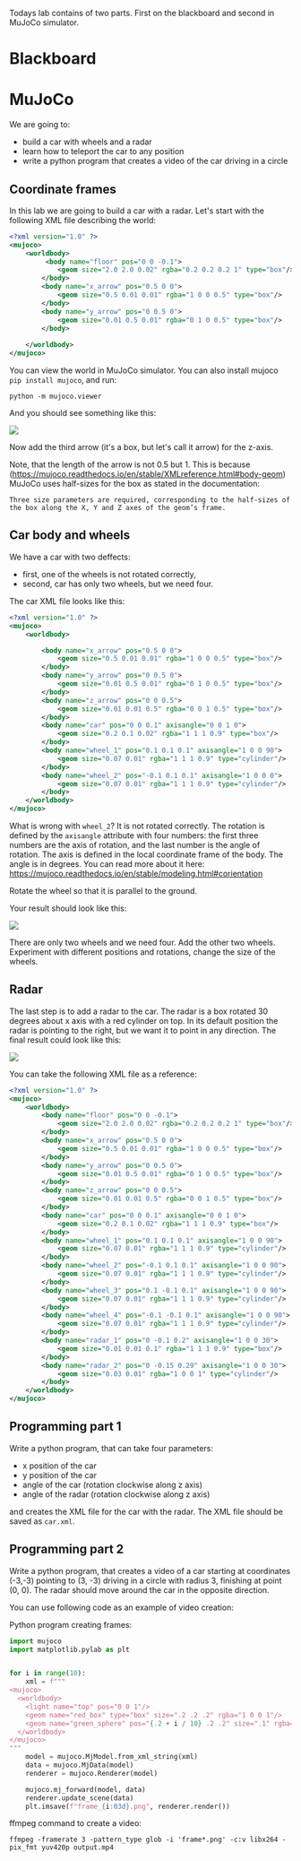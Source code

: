 Todays lab contains of two parts. First on the blackboard and second in MuJoCo simulator.


# Blackboard


# MuJoCo

We are going to:
- build a car with wheels and a radar
- learn how to teleport the car to any position
- write a python program that creates a video of the car driving in a circle

## Coordinate frames

In this lab we are going to build a car with a radar. Let's start with the following XML file describing the world:


```xml
<?xml version="1.0" ?>
<mujoco>
    <worldbody>
         <body name="floor" pos="0 0 -0.1">
            <geom size="2.0 2.0 0.02" rgba="0.2 0.2 0.2 1" type="box"/>
        </body>
        <body name="x_arrow" pos="0.5 0 0">
            <geom size="0.5 0.01 0.01" rgba="1 0 0 0.5" type="box"/>
        </body>
        <body name="y_arrow" pos="0 0.5 0">
            <geom size="0.01 0.5 0.01" rgba="0 1 0 0.5" type="box"/>
        </body>
      
    </worldbody>
</mujoco>
```

You can view the world in MuJoCo simulator. You can also install mujoco `pip install mujoco`, and run:
```
python -m mujoco.viewer
```

And you should see something like this:

![](lab_2_1.png)

Now add the third arrow (it's a box, but let's call it arrow) for the z-axis.

Note, that the length of the arrow is not 0.5 but 1. This is because (https://mujoco.readthedocs.io/en/stable/XMLreference.html#body-geom) MuJoCo uses half-sizes for the box as stated in the documentation:

```
Three size parameters are required, corresponding to the half-sizes of the box along the X, Y and Z axes of the geom’s frame.
```

## Car body and wheels

We have a car with two deffects:
- first, one of the wheels is not rotated correctly,
- second, car has only two wheels, but we need four.

The car XML file looks like this:

```xml
<?xml version="1.0" ?>
<mujoco>
    <worldbody>

        <body name="x_arrow" pos="0.5 0 0">
            <geom size="0.5 0.01 0.01" rgba="1 0 0 0.5" type="box"/>
        </body>
        <body name="y_arrow" pos="0 0.5 0">
            <geom size="0.01 0.5 0.01" rgba="0 1 0 0.5" type="box"/>
        </body>
        <body name="z_arrow" pos="0 0 0.5">
            <geom size="0.01 0.01 0.5" rgba="0 0 1 0.5" type="box"/>
        </body>
        <body name="car" pos="0 0 0.1" axisangle="0 0 1 0">
            <geom size="0.2 0.1 0.02" rgba="1 1 1 0.9" type="box"/>
        </body>
        <body name="wheel_1" pos="0.1 0.1 0.1" axisangle="1 0 0 90">
            <geom size="0.07 0.01" rgba="1 1 1 0.9" type="cylinder"/>
        </body>
        <body name="wheel_2" pos="-0.1 0.1 0.1" axisangle="1 0 0 0">
            <geom size="0.07 0.01" rgba="1 1 1 0.9" type="cylinder"/>
        </body>
    </worldbody>
</mujoco>
```

What is wrong with `wheel_2`? It is not rotated correctly. The rotation is defined by the `axisangle` attribute with four numbers:
the first three numbers are the axis of rotation, and the last number is the angle of rotation.
The axis is defined in the local coordinate frame of the body. The angle is in degrees.
You can read more about it here: https://mujoco.readthedocs.io/en/stable/modeling.html#corientation

Rotate the wheel so that it is parallel to the ground.

Your result should look like this:

![](lab_2_2.png)

There are only two wheels and we need four. Add the other two wheels. Experiment with different positions and rotations, change the size of the wheels.

## Radar

The last step is to add a radar to the car. The radar is a box rotated 30 degrees about x axis with a red cylinder on top. 
In its default position the radar is pointing to the right, but we want it to point in any direction.
The final result could look like this:

![](lab_2_3.png)

You can take the following XML file as a reference:

```xml
<?xml version="1.0" ?>
<mujoco>
    <worldbody>
        <body name="floor" pos="0 0 -0.1">
            <geom size="2.0 2.0 0.02" rgba="0.2 0.2 0.2 1" type="box"/>
        </body>
        <body name="x_arrow" pos="0.5 0 0">
            <geom size="0.5 0.01 0.01" rgba="1 0 0 0.5" type="box"/>
        </body>
        <body name="y_arrow" pos="0 0.5 0">
            <geom size="0.01 0.5 0.01" rgba="0 1 0 0.5" type="box"/>
        </body>
        <body name="z_arrow" pos="0 0 0.5">
            <geom size="0.01 0.01 0.5" rgba="0 0 1 0.5" type="box"/>
        </body>
        <body name="car" pos="0 0 0.1" axisangle="0 0 1 0">
            <geom size="0.2 0.1 0.02" rgba="1 1 1 0.9" type="box"/>
        </body>
        <body name="wheel_1" pos="0.1 0.1 0.1" axisangle="1 0 0 90">
            <geom size="0.07 0.01" rgba="1 1 1 0.9" type="cylinder"/>
        </body>
        <body name="wheel_2" pos="-0.1 0.1 0.1" axisangle="1 0 0 90">
            <geom size="0.07 0.01" rgba="1 1 1 0.9" type="cylinder"/>
        </body>
        <body name="wheel_3" pos="0.1 -0.1 0.1" axisangle="1 0 0 90">
            <geom size="0.07 0.01" rgba="1 1 1 0.9" type="cylinder"/>
        </body>
        <body name="wheel_4" pos="-0.1 -0.1 0.1" axisangle="1 0 0 90">
            <geom size="0.07 0.01" rgba="1 1 1 0.9" type="cylinder"/>
        </body>
        <body name="radar_1" pos="0 -0.1 0.2" axisangle="1 0 0 30">
            <geom size="0.01 0.01 0.1" rgba="1 1 1 0.9" type="box"/>
        </body>
        <body name="radar_2" pos="0 -0.15 0.29" axisangle="1 0 0 30">
            <geom size="0.03 0.01" rgba="1 0 0 1" type="cylinder"/>
        </body>
    </worldbody>
</mujoco>
```

## Programming part 1

Write a python program, that can take four parameters:

- x position of the car
- y position of the car
- angle of the car (rotation clockwise along z axis)
- angle of the radar (rotation clockwise along z axis)

and creates the XML file for the car with the radar. The XML file should be saved as `car.xml`.

## Programming part 2

Write a python program, that creates a video of a car starting at coordinates (-3,-3) pointing to (3, -3) driving in a circle with radius 3, finishing at point (0, 0). The radar should move around the car in the opposite direction.

You can use following code as an example of video creation:


Python program creating frames:
```python
import mujoco
import matplotlib.pylab as plt


for i in range(10):
    xml = f"""
<mujoco>
  <worldbody>
    <light name="top" pos="0 0 1"/>
    <geom name="red_box" type="box" size=".2 .2 .2" rgba="1 0 0 1"/>
    <geom name="green_sphere" pos="{.2 + i / 10} .2 .2" size=".1" rgba="0 1 0 1"/>
  </worldbody>
</mujoco>
"""
    model = mujoco.MjModel.from_xml_string(xml)
    data = mujoco.MjData(model)
    renderer = mujoco.Renderer(model)

    mujoco.mj_forward(model, data)
    renderer.update_scene(data)
    plt.imsave(f"frame_{i:03d}.png", renderer.render())
```

ffmpeg command to create a video:
```
ffmpeg -framerate 3 -pattern_type glob -i 'frame*.png' -c:v libx264 -pix_fmt yuv420p output.mp4
```